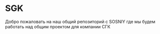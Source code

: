 # SGK
Добро пожаловать на наш общий репозиторий с SOSNIY где мы будем работать над общим проектом для компании СГК
